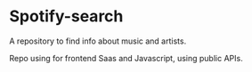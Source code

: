 # Spotify-search
A repository to find info about music and artists.

Repo using for frontend Saas and Javascript, using public APIs.
